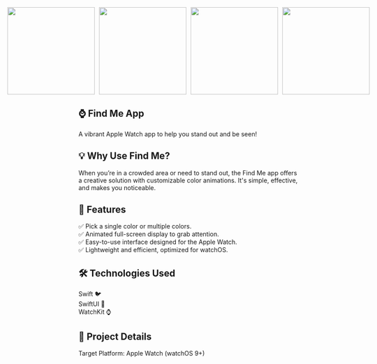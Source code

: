 <div style="display: flex; justify-content: center; gap: 10px;">
<img src="https://cdn.discordapp.com/attachments/1325223342650818640/1325223484594327583/Screen-1.png?ex=677b020c&is=6779b08c&hm=3307ba4759f3d2aee5a7b6f4bca1b156a908f9c4f67e24419e090f62a6e741f5&" width="200" height="auto">
<img src="https://cdn.discordapp.com/attachments/1325223342650818640/1325223485295034489/Screen-2.png?ex=677b020c&is=6779b08c&hm=620fed8fc4aebc1c37589dbfed1f662903016cac4ae270bde145a7cca6b43adb&" width="200" height="auto">
<img src="https://cdn.discordapp.com/attachments/1325223342650818640/1325223486628565102/Screen-4.png?ex=677b020c&is=6779b08c&hm=e750f1ed4fc1aaa985d198f3f45c8fa115c057e83b6fba7db981e7406bb0b319&" width="200" height="auto">
<img src="https://cdn.discordapp.com/attachments/1325223342650818640/1325223485961666591/Screen-3.png?ex=677b020c&is=6779b08c&hm=441884d8bdbe1276b1ad9b5744d146a12207093e9285cdc450315436a11303f8&" width="200" height="auto">
</div>


## ⌚ Find Me App

A vibrant Apple Watch app to help you stand out and be seen!

## 💡 Why Use Find Me?

When you’re in a crowded area or need to stand out, the Find Me app offers a creative solution with customizable color animations. It's simple, effective, and makes you noticeable.

## 🚀 Features

✅ Pick a single color or multiple colors. <br>
✅ Animated full-screen display to grab attention.<br>
✅ Easy-to-use interface designed for the Apple Watch.<br>
✅ Lightweight and efficient, optimized for watchOS.<br>

## 🛠 Technologies Used
Swift 🐦<br>
SwiftUI 🎨<br>
WatchKit ⌚<br>

## 📂 Project Details
Target Platform: Apple Watch (watchOS 9+)

